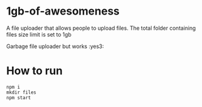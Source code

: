 # 1gb-of-awesomeness
A file uploader that allows people to upload files. The total folder containing files size limit is set to 1gb

Garbage file uploader but works :yes3:

# How to run

```
npm i
mkdir files 
npm start
```
